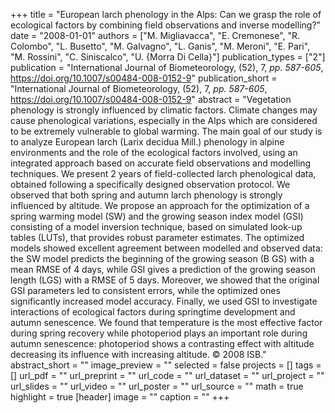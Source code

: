 +++
title = "European larch phenology in the Alps: Can we grasp the role of ecological factors by combining field observations and inverse modelling?"
date = "2008-01-01"
authors = ["M. Migliavacca", "E. Cremonese", "R. Colombo", "L. Busetto", "M. Galvagno", "L. Ganis", "M. Meroni", "E. Pari", "M. Rossini", "C. Siniscalco", "U. {Morra Di Cella}"]
publication_types = ["2"]
publication = "International Journal of Biometeorology, (52), 7, _pp. 587-605_, https://doi.org/10.1007/s00484-008-0152-9"
publication_short = "International Journal of Biometeorology, (52), 7, _pp. 587-605_, https://doi.org/10.1007/s00484-008-0152-9"
abstract = "Vegetation phenology is strongly influenced by climatic factors. Climate changes may cause phenological variations, especially in the Alps which are considered to be extremely vulnerable to global warming. The main goal of our study is to analyze European larch (Larix decidua Mill.) phenology in alpine environments and the role of the ecological factors involved, using an integrated approach based on accurate field observations and modelling techniques. We present 2 years of field-collected larch phenological data, obtained following a specifically designed observation protocol. We observed that both spring and autumn larch phenology is strongly influenced by altitude. We propose an approach for the optimization of a spring warming model (SW) and the growing season index model (GSI) consisting of a model inversion technique, based on simulated look-up tables (LUTs), that provides robust parameter estimates. The optimized models showed excellent agreement between modelled and observed data: the SW model predicts the beginning of the growing season (B GS) with a mean RMSE of 4 days, while GSI gives a prediction of the growing season length (LGS) with a RMSE of 5 days. Moreover, we showed that the original GSI parameters led to consistent errors, while the optimized ones significantly increased model accuracy. Finally, we used GSI to investigate interactions of ecological factors during springtime development and autumn senescence. We found that temperature is the most effective factor during spring recovery while photoperiod plays an important role during autumn senescence: photoperiod shows a contrasting effect with altitude decreasing its influence with increasing altitude. © 2008 ISB."
abstract_short = ""
image_preview = ""
selected = false
projects = []
tags = []
url_pdf = ""
url_preprint = ""
url_code = ""
url_dataset = ""
url_project = ""
url_slides = ""
url_video = ""
url_poster = ""
url_source = ""
math = true
highlight = true
[header]
image = ""
caption = ""
+++
